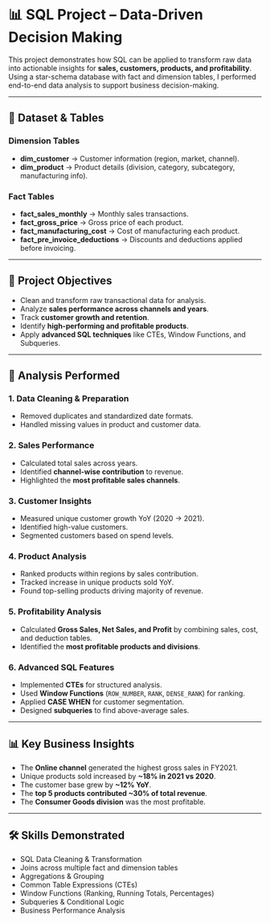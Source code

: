 # 📊 SQL Project – Data-Driven Decision Making  

This project demonstrates how SQL can be applied to transform raw data into actionable insights for **sales, customers, products, and profitability**.  
Using a star-schema database with fact and dimension tables, I performed end-to-end data analysis to support business decision-making.  

---

## 📂 Dataset & Tables  

### Dimension Tables  
- **dim_customer** → Customer information (region, market, channel).  
- **dim_product** → Product details (division, category, subcategory, manufacturing info).  

### Fact Tables  
- **fact_sales_monthly** → Monthly sales transactions.  
- **fact_gross_price** → Gross price of each product.  
- **fact_manufacturing_cost** → Cost of manufacturing each product.  
- **fact_pre_invoice_deductions** → Discounts and deductions applied before invoicing.  

---

## 📌 Project Objectives  
- Clean and transform raw transactional data for analysis.  
- Analyze **sales performance across channels and years**.  
- Track **customer growth and retention**.  
- Identify **high-performing and profitable products**.  
- Apply **advanced SQL techniques** like CTEs, Window Functions, and Subqueries.  

---

## 📂 Analysis Performed  

### 1. Data Cleaning & Preparation  
- Removed duplicates and standardized date formats.  
- Handled missing values in product and customer data.  

### 2. Sales Performance  
- Calculated total sales across years.  
- Identified **channel-wise contribution** to revenue.  
- Highlighted the **most profitable sales channels**.  

### 3. Customer Insights  
- Measured unique customer growth YoY (2020 → 2021).  
- Identified high-value customers.  
- Segmented customers based on spend levels.  

### 4. Product Analysis  
- Ranked products within regions by sales contribution.  
- Tracked increase in unique products sold YoY.  
- Found top-selling products driving majority of revenue.  

### 5. Profitability Analysis  
- Calculated **Gross Sales, Net Sales, and Profit** by combining sales, cost, and deduction tables.  
- Identified the **most profitable products and divisions**.  

### 6. Advanced SQL Features  
- Implemented **CTEs** for structured analysis.  
- Used **Window Functions** (`ROW_NUMBER`, `RANK`, `DENSE_RANK`) for ranking.  
- Applied **CASE WHEN** for customer segmentation.  
- Designed **subqueries** to find above-average sales.  

---

## 📊 Key Business Insights  
- The **Online channel** generated the highest gross sales in FY2021.  
- Unique products sold increased by **~18% in 2021 vs 2020**.  
- The customer base grew by **~12% YoY**.  
- The **top 5 products contributed ~30% of total revenue**.  
- The **Consumer Goods division** was the most profitable.  

---

## 🛠️ Skills Demonstrated  
- SQL Data Cleaning & Transformation  
- Joins across multiple fact and dimension tables  
- Aggregations & Grouping  
- Common Table Expressions (CTEs)  
- Window Functions (Ranking, Running Totals, Percentages)  
- Subqueries & Conditional Logic  
- Business Performance Analysis 
